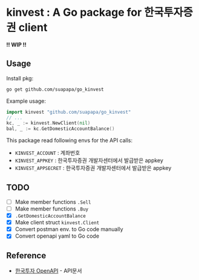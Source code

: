 # kinvest : A Go package for 한국투자증권 client

**!! WIP !!**

## Usage

Install pkg:
```sh
go get github.com/suapapa/go_kinvest
```

Example usage:
```go
import kinvest "github.com/suapapa/go_kinvest"
// ...
kc, _ := kinvest.NewClient(nil)
bal, _ := kc.GetDomesticAccountBalance()
```

This package read following envs for the API calls:
- `KINVEST_ACCOUNT` : 계좌번호
- `KINVEST_APPKEY` : 한국투자증권 개발자센터에서 발급받은 appkey
- `KINVEST_APPSECRET` :  한국투자증권 개발자센터에서 발급받은 appkey

## TODO
- [ ] Make member functions `.Sell`
- [ ] Make member functions `.Buy`
- [x] `.GetDomesticAccountBalance`
- [x] Make client struct `kinvest.Client`
- [x] Convert postman env. to Go code manually
- [x] Convert openapi yaml to Go code

## Reference
- [한국투자 OpenAPI](https://apiportal.koreainvestment.com/apiservice) - API문서